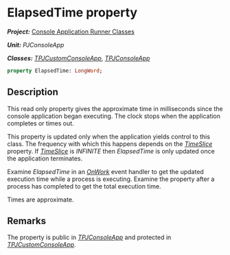 # ElapsedTime property

***Project:*** [Console Application Runner Classes](../API.md)

***Unit:*** _PJConsoleApp_

***Classes:*** [_TPJCustomConsoleApp_](./TPJCustomConsoleApp.md), [_TPJConsoleApp_](./TPJConsoleApp.md)

```pascal
property ElapsedTime: LongWord;
```

## Description

This read only property gives the approximate time in milliseconds since the console application began executing. The clock stops when the application completes or times out.

This property is updated only when the application yields control to this class. The frequency with which this happens depends on the [_TimeSlice_](./TPJCustomConsoleApp-TimeSlice.md) property. If [_TimeSlice_](./TPJCustomConsoleApp-TimeSlice.md) is _INFINITE_ then _ElapsedTime_ is only updated once the application terminates.

Examine _ElapsedTime_ in an [_OnWork_](./TPJCustomConsoleApp-OnWork.md) event handler to get the updated execution time while a process is executing. Examine the property after a process has completed to get the total execution time.

Times are approximate.

## Remarks

The property is public in [_TPJConsoleApp_](./TPJConsoleApp.md) and protected in [_TPJCustomConsoleApp_](./TPJCustomConsoleApp.md).
